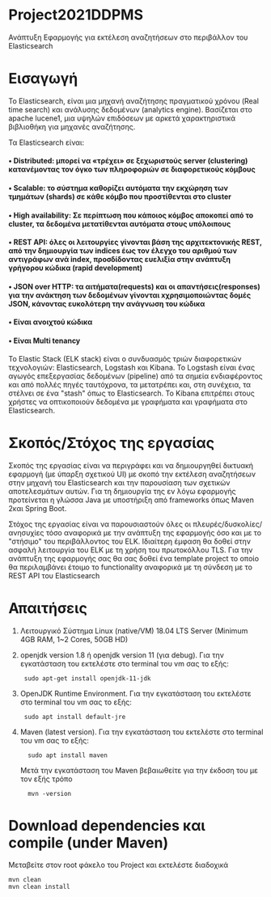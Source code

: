 # Project2021DDPMS

Ανάπτυξη Εφαρμογής για εκτέλεση αναζητήσεων στο περιβάλλον του Elasticsearch

# Εισαγωγή

To Elasticsearch, είναι μια μηχανή αναζήτησης πραγματικού χρόνου (Real time search) και ανάλυσης δεδομένων (analytics engine). Βασίζεται στο apache lucene1, μια υψηλών επιδόσεων με αρκετά χαρακτηριστικά βιβλιοθήκη για μηχανές αναζήτησης.

Τα Elasticsearch είναι:

#### • Distributed: μπορεί να «τρέχει» σε ξεχωριστούς server (clustering) κατανέμοντας τον όγκο των πληροφοριών σε διαφορετικούς κόμβους

#### • Scalable: το σύστημα καθορίζει αυτόματα την εκχώρηση των τμημάτων (shards) σε κάθε κόμβο που προστίθενται στο cluster

#### • High availability: Σε περίπτωση που κάποιος κόμβος αποκοπεί από το cluster, τα δεδομένα μετατίθενται αυτόματα στους υπόλοιπους

#### • REST API: όλες οι λειτουργίες γίνονται βάση της αρχιτεκτονικής REST, από την δημιουργία των indices έως τον έλεγχο του αριθμού των αντιγράφων ανά index, προσδίδοντας ευελιξία στην ανάπτυξη γρήγορου κώδικα (rapid development)

#### • JSON over HTTP: τα αιτήματα(requests) και οι απαντήσεις(responses) για την ανάκτηση των δεδομένων γίνονται xχρησιμοποιώντας δομές JSON, κάνοντας ευκολότερη την ανάγνωση του κώδικα

#### • Είναι ανοιχτού κώδικα

#### • Είναι Multi tenancy

Το Elastic Stack (ELK stack) είναι ο συνδυασμός τριών διαφορετικών τεχνολογιών: Elasticsearch, Logstash και Kibana. Το Logstash είναι ένας αγωγός επεξεργασίας δεδομένων (pipeline) από τα σημεία ενδιαφέροντος και από πολλές πηγές ταυτόχρονα, τα μετατρέπει και, στη συνέχεια, τα στέλνει σε ένα "stash" όπως το Elasticsearch. Το Kibana επιτρέπει στους χρήστες να οπτικοποιούν δεδομένα με γραφήματα και γραφήματα στο Elasticsearch.

# Σκοπός/Στόχος της εργασίας

Σκοπός της εργασίας είναι να περιγράφει και να δημιουργηθεί δικτυακή εφαρμογή (με ύπαρξη σχετικού UI) με σκοπό την εκτέλεση αναζητήσεων στην μηχανή του Elasticsearch και την παρουσίαση των σχετικών αποτελεσμάτων αυτών. Για τη δημιουργία της εν λόγω εφαρμογής προτείνεται η γλώσσα Java με υποστήριξη από frameworks όπως Maven 2και Spring Boot.

Στόχος της εργασίας είναι να παρουσιαστούν όλες οι πλευρές/δυσκολίες/ανησυχίες τόσο αναφορικά με την ανάπτυξη της εφαρμογής όσο και με το "στήσιμο" του περιβάλλοντος του ELK. Ιδιαίτερη έμφαση θα δοθεί στην ασφαλή λειτουργία του ELK με τη χρήση του πρωτοκόλλου TLS. Για την ανάπτυξη της εφαρμογής σας θα σας δοθεί ένα template project το οποίο θα περιλαμβάνει έτοιμο το functionality αναφορικά με τη σύνδεση με το REST API του Elasticsearch

# Απαιτήσεις

1. Λειτουργικό Σύστημα Linux (native/VM) 18.04 LTS Server (Minimum 4GB RAM, 1~2 Cores, 50GB HD)
2. openjdk version 1.8 ή openjdk version 11 (για debug). Για την εγκατάσταση του εκτελέστε στο terminal του vm σας το εξής:

    ```console
     sudo apt-get install openjdk-11-jdk 
    ```

3. OpenJDK Runtime Environment. Για την εγκατάσταση του εκτελέστε στο terminal του vm σας το εξής:  

    ```console
     sudo apt install default-jre
    ```

4. Maven (latest version). Για την εγκατάσταση του εκτελέστε στο terminal του vm σας το εξής:  

    ```console
      sudo apt install maven
    ```

      Μετά την εγκατάσταση του Maven βεβαιωθείτε για την έκδοση του με τον εξής τρόπο

    ```console
      mvn -version
    ```
# Download dependencies και compile (under Maven)

Μεταβείτε στον root φάκελο του Project και εκτελέστε διαδοχικά


```console
mvn clean
mvn clean install
```